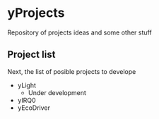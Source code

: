 # yProjects
Repository of projects ideas and some other stuff

## Project list

Next, the list of posible projects to develope

* yLight
  * Under development
* yIRQ0
* yEcoDriver
